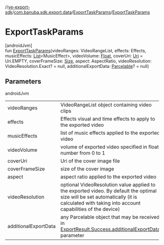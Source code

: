 //[ve-export-sdk](../../../index.md)/[com.banuba.sdk.export.data](../index.md)/[ExportTaskParams](index.md)/[ExportTaskParams](-export-task-params.md)

# ExportTaskParams

[androidJvm]\
fun [ExportTaskParams](-export-task-params.md)(videoRanges: VideoRangeList, effects: Effects, musicEffects: [List](https://kotlinlang.org/api/latest/jvm/stdlib/kotlin.collections/-list/index.html)&lt;MusicEffect&gt;, videoVolume: [Float](https://kotlinlang.org/api/latest/jvm/stdlib/kotlin/-float/index.html), coverUri: [Uri](https://developer.android.com/reference/kotlin/android/net/Uri.html) = Uri.EMPTY, coverFrameSize: [Size](https://developer.android.com/reference/kotlin/android/util/Size.html), aspect: AspectRatio, videoResolution: VideoResolution.Exact? = null, additionalExportData: [Parcelable](https://developer.android.com/reference/kotlin/android/os/Parcelable.html)? = null)

## Parameters

androidJvm

| | |
|---|---|
| videoRanges | VideoRangeList object containing video clips |
| effects | Effects visual and time effects to apply to the exported video |
| musicEffects | list of music effects applied to the exported video |
| videoVolume | volume of exported video specified in float number from 0 to 1 |
| coverUri | Uri of the cover image file |
| coverFrameSize | size of the cover image |
| aspect | aspect ratio applied to the exported video |
| videoResolution | optional VideoResolution value applied to the exported video. By default the optimal size will be set automatically (it is calculated with taking into account capabilities of the device) |
| additionalExportData | any Parcelable object that may be received in [ExportResult.Success.additionalExportData](../-export-result/-success/additional-export-data.md) parameter |
